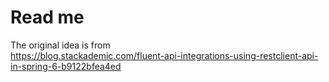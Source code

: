 # Read me

The original idea is from  
https://blog.stackademic.com/fluent-api-integrations-using-restclient-api-in-spring-6-b9122bfea4ed